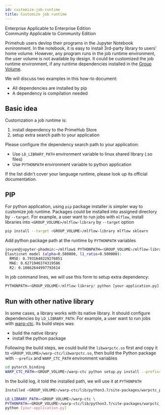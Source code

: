 ```yaml
---
id: customize-job-runtime
title: Customize job runtime
---
```


<div class="label-sect">
  <div class="ee-only tooltip">Enterprise
    <span class="tooltiptext">Applicable to Enterprise Edition</span>
  </div>
  <div class="ce-only tooltip">Community
    <span class="tooltiptext">Applicable to Community Edition</span>
  </div>
</div>


Primehub users devlop their programs in the Jupyter Notebook evnironment. In the notebook, it is easy to install 3rd-party library to users' home volume. However, any program runs in the job runtime environment, the user volume is not available by design. It could be customized the job runtime environment, if any runtime dependencies installed in the [Group Volume](../quickstart/nb-data-store#group-volume).

We will discuss two examples in this how-to document:

* All dependencies are installed by pip
* A dependency is compilation needed

## Basic idea

Customzation a job runtime is:

1. install dependency to the PrimeHub Store
2. setup extra search path to your application

Please configure the dependency search path to your application:

* Use `LD_LIBRARY_PATH` environment variable to linux shared library (.so files)
* Use `PYTHONPATH` environment variable to python application

If the list didn't cover your language runtime, please look up its official documentation.


## PIP

For python application, using `pip` package installer is simpler way to customize job runtime. Packages could be installed into assigned directory by `--target`. For example, a user want to run jobs with `mlflow`, install libraries into `<GROUP_VOLUME>/mlflow-library` by `--target` option

```bash
pip install --target <GROUP_VOLUME>/mlflow-library mlflow sklearn
```

Add python package path at the runtime by `PYTHONPATH` variables

```bash
jovyan@jupyter-phadmin:~/mlflow$ PYTHONPATH=<GROUP_VOLUME>/mlflow-library/ python examples/sklearn_elasticnet_wine/train.py
Elasticnet model (alpha=0.500000, l1_ratio=0.500000):
  RMSE: 0.7931640229276851
  MAE: 0.6271946374319586
  R2: 0.10862644997792614
```

In job command lines, we will use this form to setup extra dependency:

```python
PYTHONPATH=<GROUP_VOLUME>/mlflow-library/ python [your-application.py]
```

## Run with other native library

In some cases, a library works with its native library. It should configure dependencies by `LD_LIBRARY_PATH`. For example, a user want to run jobs with [warp-ctc](https://github.com/SeanNaren/warp-ctc). Its build steps was:

* build the native library
* install the python package


Following the build steps, we could build the `libwarpctc.so` first and copy it to `<GROUP_VOLUME>/warp-ctc/libwarpctc.so`, then build the Python package with `--prefix` and `WARP_CTC_PATH` environment variables

```bash
cd pytorch_binding
WARP_CTC_PATH=<GROUP_VOLUME>/warp-ctc python setup.py install --prefix=<GROUP_VOLUME>/warp-ctc
```

In the build log, it told the installed path, we will use it at `PYTHONPATH`

```bash
Installed <GROUP_VOLUME>/warp-ctc/lib/python3.7/site-packages/warpctc_pytorch-0.1-py3.7-linux-x86_64.egg
```

```bash
LD_LIBRARY_PATH=<GROUP_VOLUME>/warp-ctc \
PYTHONPATH=<GROUP_VOLUME>/warp-ctc/lib/python3.7/site-packages/warpctc_pytorch-0.1-py3.7-linux-x86_64.egg \
python [your-application.py]
```


